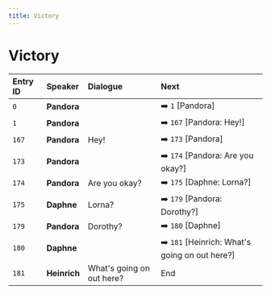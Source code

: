 ```yaml
---
title: Victory
---
```


# Victory


| Entry ID | Speaker | Dialogue | Next |
| :------- | :------ | :------- | :------------ |
| `0` | **Pandora** |  | ➡️ `1` \[Pandora\] |
| `1` | **Pandora** |  | ➡️ `167` \[Pandora: Hey\!\] |
| `167` | **Pandora** | Hey\! | ➡️ `173` \[Pandora\] |
| `173` | **Pandora** |  | ➡️ `174` \[Pandora: Are you okay?\] |
| `174` | **Pandora** | Are you okay? | ➡️ `175` \[Daphne: Lorna?\] |
| `175` | **Daphne** | Lorna? | ➡️ `179` \[Pandora: Dorothy?\] |
| `179` | **Pandora** | Dorothy? | ➡️ `180` \[Daphne\] |
| `180` | **Daphne** |  | ➡️ `181` \[Heinrich: What's going on out here?\] |
| `181` | **Heinrich** | What's going on out here? | End |
